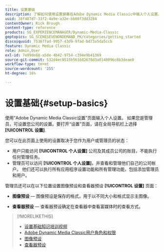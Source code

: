```yaml
---
title: 设置基础
description: 了解如何使用设置屏幕在Adobe Dynamic Media Classic中输入个人设置。 如果您是管理员，可设置您公司的设置。
uuid: 38f487d7-33f2-4a9e-a32e-bb08f3dd3284
contentOwner: Rick Brough
content-type: reference
products: SG_EXPERIENCEMANAGER/Dynamic-Media-Classic
geptopics: SG_SCENESEVENONDEMAND_PK/categories/getting_started
discoiquuid: 753677ad-9957-43d9-97ad-bd73a5da5ccb
feature: Dynamic Media Classic
role: Admin,User
exl-id: 7e99de68-a5de-4b42-9754-c394e9b41369
source-git-commit: 532d4ec9515b561682678d3a0140096c8b3deae8
workflow-type: tm+mt
source-wordcount: '255'
ht-degree: 16%

---
```


# 设置基础{#setup-basics}

使用“Adobe Dynamic Media Classic设置”页面输入个人设置。 如果您是管理员，可设置您公司的设置。要打开“设置”页面，请在全局导航栏上选择 **[!UICONTROL 设置]**.

您可以在此页面上使用的设置取决于您作为用户或管理员的状态：

* 用户只能访问 **[!UICONTROL 个人设置]** 公司及其成员公司的账目，不能执行任何管理任务。
* 管理员可以访问 **[!UICONTROL 个人设置]**，并查看和管理他们自己的公司帐户。 他们还可以执行所有应用程序设置功能和所有管理功能，包括添加管理员和用户。

管理员还可以在以下位置设置图像预设和查看器预设 **[!UICONTROL 设置]** 页面：

* **图像预设**  — 图像预设是保存的格式，用于以不同大小和格式显示主图像。

* **查看器预设**  — 查看器预设确定在查看器中查看富媒体时的查看方式。

>[!MORELIKETHIS]
>
>* [设置基础知识培训视频](https://s7d5.scene7.com/s7viewers/html5/VideoViewer.html?videoserverurl=https://s7d5.scene7.com/is/content/&amp;emailurl=https://s7d5.scene7.com/s7/emailFriend&amp;serverUrl=https://s7d5.scene7.com/is/image/&amp;config=Scene7SharedAssets/Universal_HTML5_Video&amp;contenturl=https://s7d5.scene7.com/skins/&amp;asset=S7tutorials/573_Setup%20Basics_converted%20renamed_Getting%20Started-AVS)
>* [Adobe Dynamic Media Classic用户角色和权限](administration-setup.md#user_administration)
>* [图像预设](application-setup.md#image_presets)
>* [查看器预设](application-setup.md#viewer_presets)

